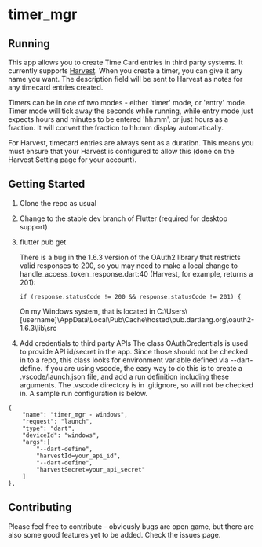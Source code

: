 # timer_mgr

## Running

This app allows you to create Time Card entries in third party systems.  It currently supports [Harvest](https://getharvest.com).  When you create a timer, you can give it any name you want.  The description field will be sent to Harvest as notes for any timecard entries created.

Timers can be in one of two modes - either 'timer' mode, or 'entry' mode.  Timer mode will tick away the seconds while running, while entry mode just expects hours and minutes to be entered 'hh:mm', or just hours as a fraction.  It will convert the fraction to hh:mm display automatically.

For Harvest, timecard entries are always sent as a duration.  This means you must ensure that your Harvest is configured to allow this (done on the Harvest Setting page for your account).


## Getting Started

1. Clone the repo as usual

2. Change to the stable dev branch of Flutter (required for desktop support)

3. flutter pub get

    There is a bug in the 1.6.3 version of the OAuth2 library that restricts valid responses to 200, so you may need to make a local change to handle_access_token_response.dart:40 (Harvest, for example, returns a 201):

    ```
    if (response.statusCode != 200 && response.statusCode != 201) {
    ```

    On my Windows system, that is located in C:\Users\\[username]\AppData\Local\Pub\Cache\hosted\pub.dartlang.org\oauth2-1.6.3\lib\src

4. Add credentials to third party APIs
The class OAuthCredentials is used to provide API id/secret in the app.  Since those should not be checked in to a repo, this class looks for environment variable defined via --dart-define.  If you are using vscode, the easy way to do this is to create a .vscode/launch.json file, and add a run definition including these arguments.  The .vscode directory is in .gitignore, so will not be checked in.  A sample run configuration is below.

```
{
    "name": "timer_mgr - windows",
    "request": "launch",
    "type": "dart",
    "deviceId": "windows",
    "args":[
        "--dart-define",
        "harvestId=your_api_id",
        "--dart-define",
        "harvestSecret=your_api_secret"
    ]
},
```

## Contributing

Please feel free to contribute - obviously bugs are open game, but there are also some good features yet to be added.  Check the issues page.
